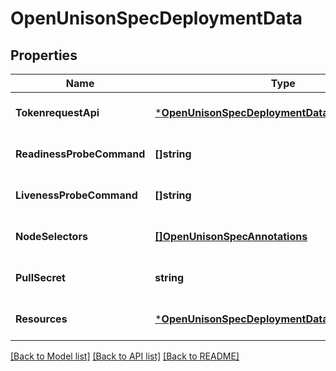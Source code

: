 # OpenUnisonSpecDeploymentData

## Properties
Name | Type | Description | Notes
------------ | ------------- | ------------- | -------------
**TokenrequestApi** | [***OpenUnisonSpecDeploymentDataTokenrequestApi**](OpenUnison_spec_deployment_data_tokenrequest_api.md) |  | [optional] [default to null]
**ReadinessProbeCommand** | **[]string** |  | [optional] [default to null]
**LivenessProbeCommand** | **[]string** |  | [optional] [default to null]
**NodeSelectors** | [**[]OpenUnisonSpecAnnotations**](OpenUnison_spec_annotations.md) |  | [optional] [default to null]
**PullSecret** | **string** |  | [optional] [default to null]
**Resources** | [***OpenUnisonSpecDeploymentDataResources**](OpenUnison_spec_deployment_data_resources.md) |  | [optional] [default to null]

[[Back to Model list]](../README.md#documentation-for-models) [[Back to API list]](../README.md#documentation-for-api-endpoints) [[Back to README]](../README.md)

